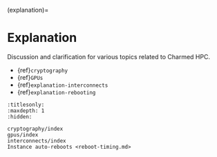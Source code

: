 (explanation)=
# Explanation

Discussion and clarification for various topics related to Charmed HPC.

- {ref}`cryptography`
- {ref}`GPUs`
- {ref}`explanation-interconnects`
- {ref}`explanation-rebooting`

```{toctree}
:titlesonly:
:maxdepth: 1
:hidden:

cryptography/index
gpus/index
interconnects/index
Instance auto-reboots <reboot-timing.md>
```
